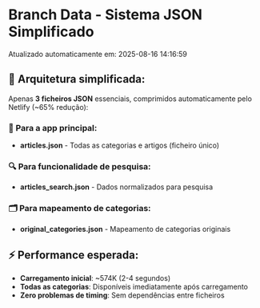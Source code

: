 # Branch Data - Sistema JSON Simplificado
Atualizado automaticamente em: 2025-08-16 14:16:59

## 🎯 Arquitetura simplificada:
Apenas **3 ficheiros JSON** essenciais, comprimidos automaticamente pelo Netlify (~65% redução):

### 📱 Para a app principal:
- **articles.json** - Todas as categorias e artigos (ficheiro único)

### 🔍 Para funcionalidade de pesquisa:
- **articles_search.json** - Dados normalizados para pesquisa

### 🗂️ Para mapeamento de categorias:
- **original_categories.json** - Mapeamento de categorias originais

## ⚡ Performance esperada:
- **Carregamento inicial**: ~574K (2-4 segundos)
- **Todas as categorias**: Disponíveis imediatamente após carregamento
- **Zero problemas de timing**: Sem dependências entre ficheiros
